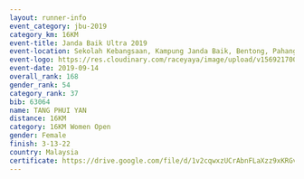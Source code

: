 ```yaml
---
layout: runner-info 
event_category: jbu-2019 
category_km: 16KM 
event-title: Janda Baik Ultra 2019  
event-location: Sekolah Kebangsaan, Kampung Janda Baik, Bentong, Pahang, Malaysia 
event-logo: https://res.cloudinary.com/raceyaya/image/upload/v1569217009/logo/janda-baik_vch1pc.jpg 
event-date: 2019-09-14 
overall_rank: 168
gender_rank: 54
category_rank: 37
bib: 63064
name: TANG PHUI YAN
distance: 16KM
category: 16KM Women Open
gender: Female
finish: 3-13-22
country: Malaysia
certificate: https://drive.google.com/file/d/1v2cqwxzUCrAbnFLaXzz9xKRGvgo9u45p/view?usp=sharing
---
```

